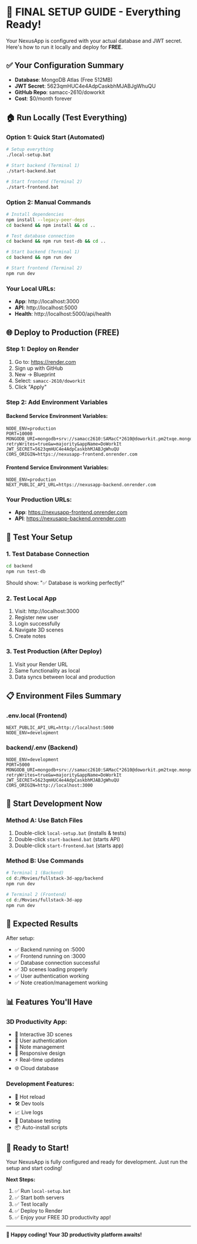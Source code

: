 # 🎯 FINAL SETUP GUIDE - Everything Ready!

Your NexusApp is configured with your actual database and JWT secret. Here's how to run it locally and deploy for **FREE**.

## ✅ **Your Configuration Summary**

- **Database**: MongoDB Atlas (Free 512MB)
- **JWT Secret**: 5623qmHUC4e4AdpCaskbhMJABJgWhuQU
- **GitHub Repo**: samacc-2610/doworkit
- **Cost**: $0/month forever

## 🏠 **Run Locally (Test Everything)**

### **Option 1: Quick Start (Automated)**
```bash
# Setup everything
./local-setup.bat

# Start backend (Terminal 1)
./start-backend.bat

# Start frontend (Terminal 2)
./start-frontend.bat
```

### **Option 2: Manual Commands**
```bash
# Install dependencies
npm install --legacy-peer-deps
cd backend && npm install && cd ..

# Test database connection
cd backend && npm run test-db && cd ..

# Start backend (Terminal 1)
cd backend && npm run dev

# Start frontend (Terminal 2)
npm run dev
```

### **Your Local URLs:**
- **App**: http://localhost:3000
- **API**: http://localhost:5000
- **Health**: http://localhost:5000/api/health

## 🌐 **Deploy to Production (FREE)**

### **Step 1: Deploy on Render**
1. Go to: https://render.com
2. Sign up with GitHub
3. New → Blueprint
4. Select: `samacc-2610/doworkit`
5. Click "Apply"

### **Step 2: Add Environment Variables**

#### **Backend Service Environment Variables:**
```
NODE_ENV=production
PORT=10000
MONGODB_URI=mongodb+srv://samacc2610:SAMacC*2610@doworkit.pm2txqe.mongodb.net/nexusapp?retryWrites=true&w=majority&appName=DoWorkIt
JWT_SECRET=5623qmHUC4e4AdpCaskbhMJABJgWhuQU
CORS_ORIGIN=https://nexusapp-frontend.onrender.com
```

#### **Frontend Service Environment Variables:**
```
NODE_ENV=production
NEXT_PUBLIC_API_URL=https://nexusapp-backend.onrender.com
```

### **Your Production URLs:**
- **App**: https://nexusapp-frontend.onrender.com
- **API**: https://nexusapp-backend.onrender.com

## 🔧 **Test Your Setup**

### **1. Test Database Connection**
```bash
cd backend
npm run test-db
```
Should show: "✅ Database is working perfectly!"

### **2. Test Local App**
1. Visit: http://localhost:3000
2. Register new user
3. Login successfully
4. Navigate 3D scenes
5. Create notes

### **3. Test Production (After Deploy)**
1. Visit your Render URL
2. Same functionality as local
3. Data syncs between local and production

## 📋 **Environment Files Summary**

### **.env.local (Frontend)**
```env
NEXT_PUBLIC_API_URL=http://localhost:5000
NODE_ENV=development
```

### **backend/.env (Backend)**
```env
NODE_ENV=development
PORT=5000
MONGODB_URI=mongodb+srv://samacc2610:SAMacC*2610@doworkit.pm2txqe.mongodb.net/nexusapp?retryWrites=true&w=majority&appName=DoWorkIt
JWT_SECRET=5623qmHUC4e4AdpCaskbhMJABJgWhuQU
CORS_ORIGIN=http://localhost:3000
```

## 🚀 **Start Development Now**

### **Method A: Use Batch Files**
1. Double-click `local-setup.bat` (installs & tests)
2. Double-click `start-backend.bat` (starts API)
3. Double-click `start-frontend.bat` (starts app)

### **Method B: Use Commands**
```bash
# Terminal 1 (Backend)
cd d:/Movies/fullstack-3d-app/backend
npm run dev

# Terminal 2 (Frontend)
cd d:/Movies/fullstack-3d-app
npm run dev
```

## 🎯 **Expected Results**

After setup:
- ✅ Backend running on :5000
- ✅ Frontend running on :3000
- ✅ Database connection successful
- ✅ 3D scenes loading properly
- ✅ User authentication working
- ✅ Note creation/management working

## 📊 **Features You'll Have**

### **3D Productivity App:**
- 🎨 Interactive 3D scenes
- 🔐 User authentication
- 📝 Note management
- 📱 Responsive design
- ⚡ Real-time updates
- 🌐 Cloud database

### **Development Features:**
- 🔄 Hot reload
- 🛠️ Dev tools
- 📈 Live logs
- 🔧 Database testing
- 📦 Auto-install scripts

## 🎉 **Ready to Start!**

Your NexusApp is fully configured and ready for development. Just run the setup and start coding!

**Next Steps:**
1. ✅ Run `local-setup.bat`
2. ✅ Start both servers
3. ✅ Test locally
4. ✅ Deploy to Render
5. ✅ Enjoy your FREE 3D productivity app!

---

**🚀 Happy coding! Your 3D productivity platform awaits!**